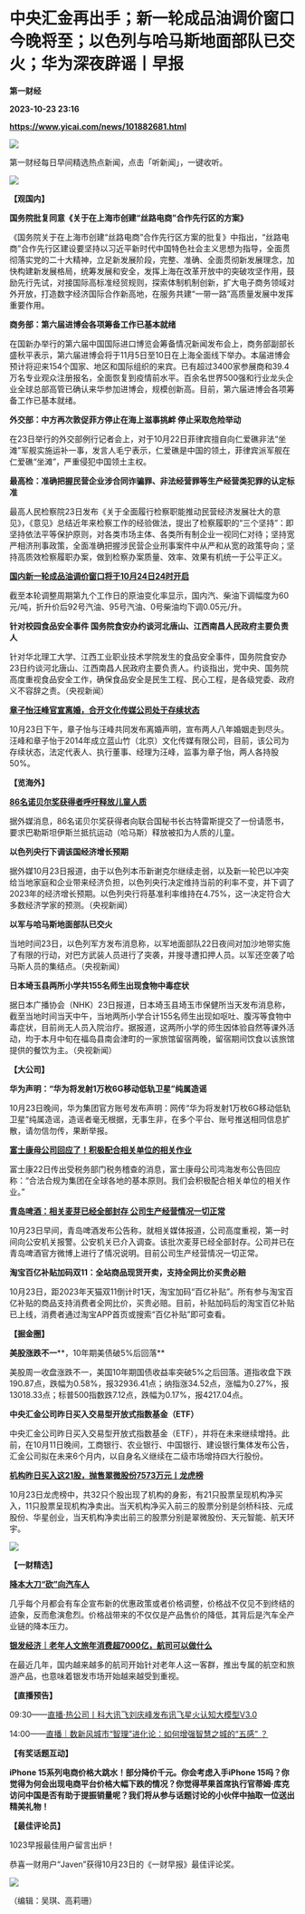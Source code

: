 # 中央汇金再出手；新一轮成品油调价窗口今晚将至；以色列与哈马斯地面部队已交火；华为深夜辟谣丨早报
**第一财经**

**2023-10-23 23:16**

**https://www.yicai.com/news/101882681.html**

![](https://imgcdn.yicai.com/uppics/slides/2023/10/6f4478478a97d572807f53bad8d13912.jpg)

第一财经每日早间精选热点新闻，点击「听新闻」，一键收听。

[![](https://imgcdn.yicai.com/uppics/images/2023/10/cf8c931c333f34fe47fc32207d353b92.jpg)](https://m.vip.yicai.com/circle/1098134)

**【观国内】**

**国务院批复同意《关于在上海市创建“丝路电商”合作先行区的方案》**

《国务院关于在上海市创建“丝路电商”合作先行区方案的批复》中指出，“丝路电商”合作先行区建设要坚持以习近平新时代中国特色社会主义思想为指导，全面贯彻落实党的二十大精神，立足新发展阶段，完整、准确、全面贯彻新发展理念，加快构建新发展格局，统筹发展和安全，发挥上海在改革开放中的突破攻坚作用，鼓励先行先试，对接国际高标准经贸规则，探索体制机制创新，扩大电子商务领域对外开放，打造数字经济国际合作新高地，在服务共建“一带一路”高质量发展中发挥重要作用。

**商务部：第六届进博会各项筹备工作已基本就绪**

在国新办举行的第六届中国国际进口博览会筹备情况新闻发布会上，商务部副部长盛秋平表示，第六届进博会将于11月5日至10日在上海全面线下举办。本届进博会预计将迎来154个国家、地区和国际组织的来宾。已有超过3400家参展商和39.4万名专业观众注册报名，全面恢复到疫情前水平。百余名世界500强和行业龙头企业全球总部高管已确认来华参加进博会，规模创新高。目前，第六届进博会各项筹备工作已基本就绪。

**外交部：中方再次敦促菲方停止在海上滋事挑衅 停止采取危险举动**

在23日举行的外交部例行记者会上，对于10月22日菲律宾擅自向仁爱礁非法“坐滩”军舰实施运补一事，发言人毛宁表示，仁爱礁是中国的领土，菲律宾派军舰在仁爱礁“坐滩”，严重侵犯中国领土主权。

**最高检：准确把握民营企业涉合同诈骗罪、非法经营罪等生产经营类犯罪的认定标准**

最高人民检察院23日发布《关于全面履行检察职能推动民营经济发展壮大的意见》，《意见》总结近年来检察工作的经验做法，提出了检察履职的“三个坚持”：即坚持依法平等保护原则，对各类市场主体、各类所有制企业一视同仁对待；坚持宽严相济刑事政策，全面准确把握涉民营企业刑事案件中从严和从宽的政策导向；坚持高质效检察履职办案，做到检察办案质量、效率、效果有机统一于公平正义。

[**国内新一轮成品油调价窗口将于10月24日24时开启**](https://www.yicai.com/news/101882373.html)

截至本轮调整周期第九个工作日的原油变化率显示，国内汽、柴油下调幅度为60元/吨，折升价后92号汽油、95号汽油、0号柴油均下调0.05元/升。

**针对校园食品安全事件 国务院食安办约谈河北唐山、江西南昌人民政府主要负责人**

针对华北理工大学、江西工业职业技术学院发生的食品安全事件，国务院食安办23日约谈河北唐山、江西南昌人民政府主要负责人。约谈指出，党中央、国务院高度重视食品安全工作，确保食品安全是民生工程、民心工程，是各级党委、政府义不容辞之责。（央视新闻）

[**章子怡汪峰官宣离婚，合开文化传媒公司处于存续状态**](https://www.yicai.com/news/101882252.html)

10月23日下午，章子怡与汪峰共同发布离婚声明，宣布两人八年婚姻走到尽头。汪峰和章子怡于2014年成立蓝山竹（北京）文化传媒有限公司，目前，该公司为存续状态，法定代表人、执行董事、经理为汪峰，监事为章子怡，两人各持股50%。

**【览海外】**

[**86名诺贝尔奖获得者呼吁释放儿童人质**](https://www.yicai.com/news/101882200.html)

据外媒消息，86名诺贝尔奖获得者向联合国秘书长古特雷斯提交了一份请愿书，要求巴勒斯坦伊斯兰抵抗运动（哈马斯）释放被扣为人质的儿童。

**以色列央行下调该国经济增长预期**

据外媒10月23日报道，由于以色列本币新谢克尔继续走弱，以及新一轮巴以冲突给当地家庭和企业带来经济负担，以色列央行决定维持当前的利率不变，并下调了2023年的经济增长预期。以色列央行将基准利率维持在4.75%，这一决定符合大多数经济学家的预测。（央视新闻）

**以军与哈马斯地面部队已交火**

当地时间23日，以色列军方发布消息称，以军地面部队22日夜间对加沙地带实施了有限的行动，对巴方武装人员进行了突袭，并搜寻遭扣押人员。以军还空袭了哈马斯人员的集结点。（央视新闻）

**日本埼玉县两所小学共155名师生出现食物中毒症状**

据日本广播协会（NHK）23日报道，日本埼玉县埼玉市保健所当天发布消息称，截至当地时间当天中午，当地两所小学合计155名师生出现如呕吐、腹泻等食物中毒症状，目前尚无人员入院治疗。据报道，这两所小学的师生因体验自然等课外活动，均于本月中旬在福岛县南会津町的一家旅馆留宿两晚，留宿期间饮食以该旅馆提供的餐饮为主。（央视新闻）

**【大公司】**

**华为声明：“华为将发射1万枚6G移动低轨卫星”纯属造谣**

10月23日晚间，华为集团官方账号发布声明：网传“华为将发射1万枚6G移动低轨卫星”纯属造谣，造谣者毫无根据，无事生非，在多个平台、账号推送相同信息扩散，请勿信勿传，果断举报。

[**富士康母公司回应了！积极配合相关单位的相关作业**](https://www.yicai.com/news/101881760.html)

富士康22日传出受税务部门税务稽查的消息，富士康母公司鸿海发布公告回应称：“合法合规为集团在全球各地的基本原则。我们会积极配合相关单位的相关作业。”

[**青岛啤酒：相关麦芽已经全部封存 公司生产经营情况一切正常**](https://www.yicai.com/news/101881672.html)

10月23日早间，青岛啤酒发布公告称，就相关媒体报道，公司高度重视，第一时间向公安机关报警。公安机关已介入调查。该批次麦芽已经全部封存。公司并已在青岛啤酒官方微博上进行了情况说明。目前公司生产经营情况一切正常。

**淘宝百亿补贴加码双11：全站商品现货开卖，支持全网比价买贵必赔**

10月23日，距2023年天猫双11倒计时1天，淘宝加码“百亿补贴”。所有参与淘宝百亿补贴的商品支持消费者全网比价，买贵必赔。目前，补贴加码后的淘宝百亿补贴已上线，消费者通过淘宝APP首页或搜索“百亿补贴”即可查看。

**【掘金圈】**

**美股涨跌不一****，10年期美债破5%后回落**

美股周一收盘涨跌不一，美国10年期国债收益率突破5%之后回落。道指收盘下跌190.87点，跌幅为0.58%，报32936.41点；纳指涨34.52点，涨幅为0.27%，报13018.33点；标普500指数跌7.12点，跌幅为0.17%，报4217.04点。

**中央汇金公司昨日买入交易型开放式指数基金（ETF）**

中央汇金公司昨日买入交易型开放式指数基金（ETF），并将在未来继续增持。此前，在10月11日晚间，工商银行、农业银行、中国银行、建设银行集体发布公告，汇金公司拟在未来6个月内，以自身名义继续在二级市场增持四大行股份。

[**机构昨日买入这21股，抛售翠微股份7573万元丨龙虎榜**](https://www.yicai.com/news/101882270.html)

10月23日龙虎榜中，共32只个股出现了机构的身影，有21只股票呈现机构净买入，11只股票呈现机构净卖出。当天机构净买入前三的股票分别是剑桥科技、元成股份、华星创业，当天机构净卖出前三的股票分别是翠微股份、天元智能、航天环宇。

![](https://imgcdn.yicai.com/uppics/images/2023/10/9f5fe373155a244e93466afe514572d5.jpg)

**【一财精选】**

[**降本大刀“砍”向汽车人**](https://www.yicai.com/news/101881927.html)

几乎每个月都会有车企宣布新的优惠政策或者价格调整，价格战不仅见不到终结的迹象，反而愈演愈烈。价格战带来的不仅仅是产品售价的降低，其背后是汽车全产业链的降本压力。

[**银发经济｜老年人文旅年消费超7000亿，航司可以做什么**](https://www.yicai.com/news/101882215.html)

在最近几年，国内越来越多的航司开始针对老年人这一客群，推出专属的航空和旅游产品，也意味着银发市场开始越来越受到重视。

**【****直播****预告】**

09:30——[直播·热公司丨科大讯飞刘庆峰发布讯飞星火认知大模型V3.0](https://yicai.smgbb.cn/live/101882069.html)

14:00——[直播｜数新风城市“智理”进化论：如何增强智慧之城的“五感” ？](https://yicai.smgbb.cn/live/101873483.html)

**【有奖话题互动】**

**iPhone 15系列电商价格大跳水！部分降价千元。你会考虑入手iPhone 15吗？你觉得为何会出现电商平台价格大幅下跌的情况？你觉得苹果首席执行官蒂姆·库克访问中国是否有助于提振销量呢？我们将从参与话题讨论的小伙伴中抽取一位送出精美礼物！**

**【最佳评论员】**

1023早报最佳用户留言出炉！

恭喜一财用户“Javen”获得10月23日的《一财早报》最佳评论奖。

![](https://imgcdn.yicai.com/uppics/images/2023/10/b0b25678e0e1505c50e207f6a890c567.jpg)

（编辑：吴琪、高莉珊）